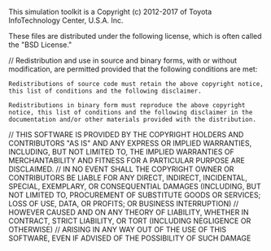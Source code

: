 This simulation toolkit is a Copyright (c) 2012-2017 of Toyota InfoTechnology Center,
U.S.A. Inc.

These files are distributed under the following license, which is often called
the "BSD License."

// Redistribution and use in source and binary forms, with or without 
modification, are permitted provided that the following conditions are met:

```
Redistributions of source code must retain the above copyright notice, 
this list of conditions and the following disclaimer.
```
```
Redistributions in binary form must reproduce the above copyright 
notice, this list of conditions and the following disclaimer in the 
documentation and/or other materials provided with the distribution.
```

// THIS SOFTWARE IS PROVIDED BY THE COPYRIGHT HOLDERS AND CONTRIBUTORS "AS IS" AND ANY EXPRESS OR IMPLIED WARRANTIES, INCLUDING, BUT NOT LIMITED TO, THE IMPLIED WARRANTIES OF MERCHANTABILITY AND FITNESS FOR A PARTICULAR PURPOSE ARE DISCLAIMED. 
// IN NO EVENT SHALL THE COPYRIGHT OWNER OR CONTRIBUTORS BE LIABLE FOR ANY DIRECT, INDIRECT, INCIDENTAL, SPECIAL, EXEMPLARY, OR  CONSEQUENTIAL DAMAGES (INCLUDING, BUT NOT LIMITED TO, PROCUREMENT OF SUBSTITUTE GOODS OR SERVICES; LOSS OF USE, DATA, OR PROFITS; OR BUSINESS INTERRUPTION) 
// HOWEVER CAUSED AND ON ANY THEORY OF LIABILITY, WHETHER IN CONTRACT, STRICT LIABILITY, OR TORT (INCLUDING NEGLIGENCE OR OTHERWISE)
// ARISING IN ANY WAY OUT OF THE USE OF THIS SOFTWARE, EVEN IF ADVISED OF THE POSSIBILITY OF SUCH DAMAGE
